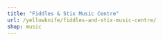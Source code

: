 ```yaml
---
title: "Fiddles & Stix Music Centre"
url: /yellowknife/fiddles-and-stix-music-centre/
shop: music
---
```

